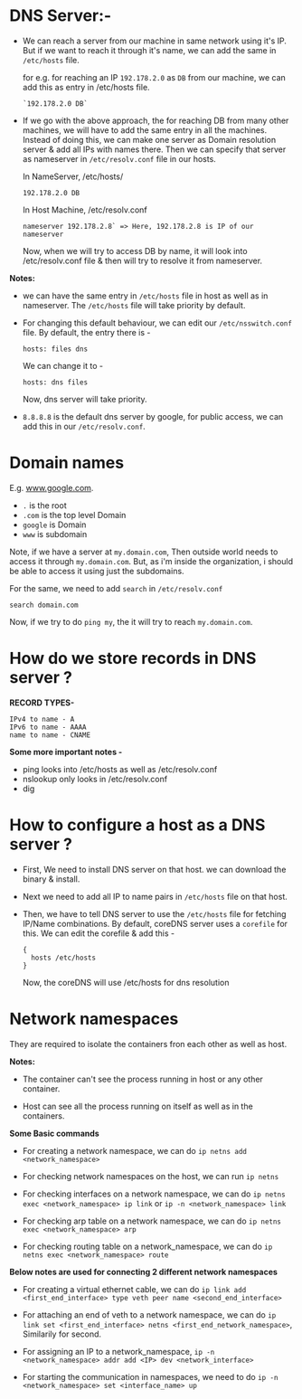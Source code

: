 # DNS Server:-

- We can reach a server from our machine in same network using it's IP. But if we want to reach it through it's name, we can add the same in `/etc/hosts` file.

  for e.g. for reaching an IP `192.178.2.0` as `DB` from our machine, we can add this as entry in /etc/hosts file.

  ```
  `192.178.2.0 DB`
  ```

- If we go with the above approach, the for reaching DB from many other machines, we will have to add the same entry in all the machines. Instead of doing this,
  we can make one server as Domain resolution server & add all IPs with names there. Then we can specify that server as nameserver in `/etc/resolv.conf` file in our hosts.

  In NameServer, /etc/hosts/

  ```
  192.178.2.0 DB
  ```

  In Host Machine, /etc/resolv.conf

  ```
  nameserver 192.178.2.8` => Here, 192.178.2.8 is IP of our nameserver
  ```

  Now, when we will try to access DB by name, it will look into /etc/resolv.conf file & then will try to resolve it from nameserver.

**Notes:**

- we can have the same entry in `/etc/hosts` file in host as well as in nameserver. The `/etc/hosts` file will take priority by default.
- For changing this default behaviour, we can edit our `/etc/nsswitch.conf` file.
  By default, the entry there is -

  ```
  hosts: files dns
  ```

  We can change it to -

  ```
  hosts: dns files
  ```

  Now, dns server will take priority.

- `8.8.8.8` is the default dns server by google, for public access, we can add this in our `/etc/resolv.conf`.

# Domain names

E.g. www.google.com.

- `.` is the root
- `.com` is the top level Domain
- `google` is Domain
- `www` is subdomain

Note, if we have a server at `my.domain.com`, Then outside world needs to access it through `my.domain.com`. But, as i'm inside the organization, i should be able to access it using just the subdomains.

For the same, we need to add `search` in `/etc/resolv.conf`

```
search domain.com
```

Now, if we try to do `ping my`, the it will try to reach `my.domain.com`.

# How do we store records in DNS server ?

**RECORD TYPES-**

```
IPv4 to name - A
IPv6 to name - AAAA
name to name - CNAME
```

**Some more important notes -**

- ping looks into /etc/hosts as well as /etc/resolv.conf
- nslookup only looks in /etc/resolv.conf
- dig

# How to configure a host as a DNS server ?

- First, We need to install DNS server on that host. we can download the binary & install.

- Next we need to add all IP to name pairs in `/etc/hosts` file on that host.
- Then, we have to tell DNS server to use the `/etc/hosts` file for fetching IP/Name combinations.
  By default, coreDNS server uses a `corefile` for this.
  We can edit the corefile & add this -
  ```
  {
    hosts /etc/hosts
  }
  ```
  Now, the coreDNS will use /etc/hosts for dns resolution

# Network namespaces

They are required to isolate the containers fron each other as well as host.

**Notes:**

- The container can't see the process running in host or any other container.

- Host can see all the process running on itself as well as in the containers.

**Some Basic commands**

- For creating a network namespace, we can do `ip netns add <network_namespace>`

- For checking network namespaces on the host, we can run `ip netns`

- For checking interfaces on a network namespace, we can do `ip netns exec <network_namespace> ip link` or `ip -n <network_namespace> link`

- For checking arp table on a network namespace, we can do `ip netns exec <network_namespace> arp`

- For checking routing table on a network_namespace, we can do `ip netns exec <network_namespace> route`

**Below notes are used for connecting 2 different network namespaces**

- For creating a virtual ethernet cable, we can do `ip link add <first_end_interface> type veth peer name <second_end_interface>`

- For attaching an end of veth to a network namespace, we can do `ip link set <first_end_interface> netns <first_end_network_namespace>`, Similarily for second.

- For assigning an IP to a network_namespace, `ip -n <network_namespace> addr add <IP> dev <network_interface>`

- For starting the communication in namespaces, we need to do `ip -n <network_namespace> set <interface_name> up`
